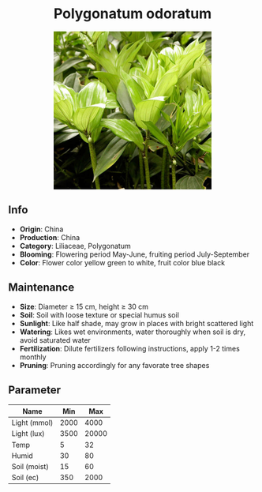 <h1 align='center'>Polygonatum odoratum</h1>
<p align="center">
    <img 
        align='center'
        width='320'
        src="../images/polygonatum odoratum.png" 
        alt='Polygonatum odoratum' />
</p>

## Info

 - **Origin**: China
 - **Production**: China
 - **Category**: Liliaceae, Polygonatum
 - **Blooming**: Flowering period May-June, fruiting period July-September
 - **Color**: Flower color yellow green to white, fruit color blue black

## Maintenance

 - **Size**: Diameter ≥ 15 cm, height ≥ 30 cm
 - **Soil**: Soil with loose texture or special humus soil
 - **Sunlight**: Like half shade, may grow in places with bright scattered light
 - **Watering**: Likes wet environments, water thoroughly when soil is dry, avoid saturated water
 - **Fertilization**: Dilute fertilizers following instructions, apply 1-2 times monthly
 - **Pruning**: Pruning accordingly for any favorate tree shapes

## Parameter

| Name         | Min  | Max   |
|--------------|------|-------|
| Light (mmol) | 2000 | 4000  |
| Light (lux)  | 3500 | 20000 |
| Temp         | 5    | 32    |
| Humid        | 30   | 80    |
| Soil (moist) | 15   | 60    |
| Soil (ec)    | 350  | 2000  |